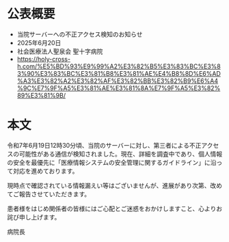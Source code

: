 # 公表概要
- 当院サーバーへの不正アクセス検知のお知らせ
- 2025年6月20日
- 社会医療法人聖泉会 聖十字病院
- https://holy-cross-h.com/%E5%BD%93%E9%99%A2%E3%82%B5%E3%83%BC%E3%83%90%E3%83%BC%E3%81%B8%E3%81%AE%E4%B8%8D%E6%AD%A3%E3%82%A2%E3%82%AF%E3%82%BB%E3%82%B9%E6%A4%9C%E7%9F%A5%E3%81%AE%E3%81%8A%E7%9F%A5%E3%82%89%E3%81%9B/

# 本文
令和7年6月19日12時30分頃、当院のサーバーに対し、第三者による不正アクセスの可能性がある通信が検知されました。現在、詳細を調査中であり、個人情報の安全を最優先に「医療情報システムの安全管理に関するガイドライン」に沿って対応を進めております。

現時点で確認されている情報漏えい等はございませんが、進展があり次第、改めてご報告させていただきます。

患者様をはじめ関係者の皆様にはご心配とご迷惑をおかけしますこと、心よりお詫び申し上げます。

病院長

